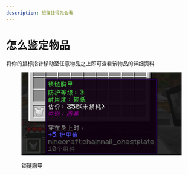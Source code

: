 ```yaml
---
description: 想赚钱得先会看
---
```


# 怎么鉴定物品

将你的鼠标指针移动至任意物品之上即可查看该物品的详细资料

<figure><img src="../.gitbook/assets/image (97).png" alt=""><figcaption><p>锁链胸甲</p></figcaption></figure>
